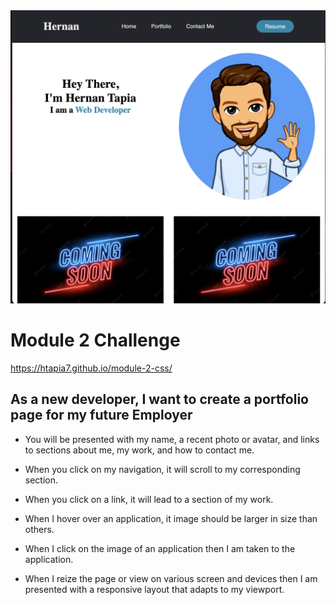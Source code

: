 <img src="images/websiteScreenshot.png" alt="Alt text" title="Optional title">



# Module 2 Challenge 

https://htapia7.github.io/module-2-css/


## As a new developer, I want to create a portfolio page for my future Employer

  * You will be presented with my name, a recent photo or avatar, and links to sections about me, my work, and how to contact me. 

  * When you click on my navigation, it will scroll to my corresponding section.

  * When you click on a link, it will lead to a section of my work. 

  * When I hover over an application, it image should be larger in size than others.

  * When I click on the image of an application then I am taken to the application. 

  * When I reize the page or view on various screen and devices then I am presented with a responsive layout that adapts to my viewport.

